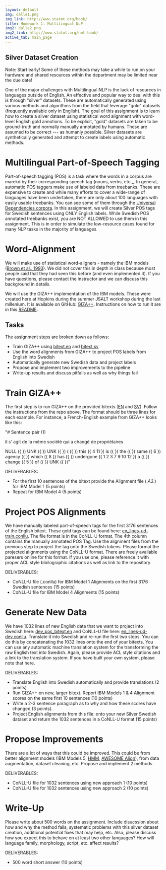 ```yaml
---
layout: default
img: dalle1.png
img_link: http://www.statmt.org/book/
title: Homework 1: Multilingual NLP
img2: dalle2.png
img2_link: http://www.statmt.org/nmt-book/
active_tab: main_page
---
```


Silver Dataset Creation
-----------------------

Note: Start early! Some of these methods may take a while to run on your hardware and shared resources within the department
may be limited near the due date!

One of the major challenges with Multilingual NLP is the lack of resources in languages outside of English. An effective and popular way to deal with this is through "silver" datasets. These are automatically generated using various methods and algorithms from the field that leverage "gold" datasets (frequently available only in English). The goal of this assignment is to learn how to create a silver dataset using statistical word alignment with word-level English gold annotions. To be explicit, "gold" datasets are taken to be ground-truth and normally manually annotated by humans. These are assumed to be correct --- as humanly possible. Silver datasets are synthetically generated and attempt to create labels using automatic methods.

Multilingual Part-of-Speech Tagging
===================================

Part-of-speech tagging (POS) is a task where the words in a corpus are marekd by their corresponding speech tag (nouns, verbs, etc._.
In general, automatic POS taggers make use of labeled data from treebanks. These are expensive to create and while many efforts
to cover a wide-range of languages have been undertaken, there are only about 100 languages with easily usable treebanks.
You can see some of them through the [Universal Dependencies corpora](https://universaldependencies.org/).
In this assignment, we will create Silver POS tags for Swedish sentences using ONLY English labels. While Swedish POS annotated
treebanks exist, you are NOT ALLOWED to use them in this assignment. This is in order to simulate the low-resource cases
found for many NLP tasks in the majority of languages.

Word-Alignment
==============

We will make use of statistical word-aligners - namely the IBM models ([Brown et al., 1993](https://aclanthology.org/J93-2003.pdf)).
We did not cover this in depth in class because most people said that they had seen this before (and even implemented it).
If you have questions, please contact the instructor and we can discuss this background in details.

We will use the GIZA++ implementation of the IBM models. These were created here at Hopkins during the summer JSALT workshop
during the last millenium. It is available on GitHub: [GIZA++](https://github.com/moses-smt/giza-pp). Instructions on how to run
it are in this [README](https://github.com/moses-smt/giza-pp/blob/master/GIZA%2B%2B-v2/README).

Tasks
-----

The assignment steps are broken down as follows:
* Train GIZA++ using [bitext.en](./hw0/bitext.en) and [bitext.sv](./hw0/bitext.sv)
* Use the word alignments from GIZA++ to project POS labels from English into Swedish
* Automatically generate new Swedish data and project labels
* Propose and implement two improvements to the pipeline
* Write-up results and discuss pitfalls as well as why things fail

Train GIZA++
============

The first step is to run GIZA++ on the provided bitexts ([EN](./hw0/bitext.en) and [SV](./hw0/bitext.sv)). Follow the instructions from the repo above.
The format should be three lines for each example. For instance, a French-English example from GIZA++ looks like this:

"# Sentence pair (1)

il s' agit de la même société qui a changé de propriétaires

NULL ({ }) UNK ({ }) UNK ({ }) ( ({ }) this ({ 4 11 }) is ({ }) the ({ }) same ({ 6 }) agency ({ }) which ({ 8 }) has ({ }) undergone ({ 1 2 3 7 9 10 12 }) a ({ }) change ({ 5 }) of ({ }) UNK ({ })"


DELIVERABLES:
* For the first 10 sentences of the bitext provide the Alignment file (*.A3.*) for IBM Model 1 (5 points)
* Repeat for IBM Model 4 (5 points)


Project POS Alignments
======================

We have manually labeled part-of-speech tags for the first 3176 sentences of the English bitext.
These gold tags can be found here: [en_lines-ud-train.conllu](./hw0/en_lines-ud-train.conllu).
The file format is in the CoNLL-U format. The 4th column contains the manually
annotated POS Tag.
Use the alignment files from the previous step to project the tag onto the Swedish tokens.
Please format the projected alignments using the CoNLL-U format. There are freely available
paresers online for this format. If you use one, please reference it with proper ACL style
bibilographic citations as well as link to the repository.

DELIVERABLES:
* CoNLL-U file (.conllu) for IBM Model 1 Alignments on the first 3176 Swedish sentences (15 points)
* CoNLL-U file for IBM Model 4 Alignments (15 points)

Generate New Data
=================

We have 1032 lines of new English data that we want to project into Swedish here: [dev_pos_bitext.en](./hw0/dev_pos_bitext.en) 
and CoNLL-U file here: [en_lines-ud-dev.conllu](en_lines-ud-dev.conllu).
Translate it into Swedish and re-run the first two steps. You can do this by
concatenating the 1032 lines onto the end of your bitexts. You can use any automatic
machine translation system for the transforming the raw English text into Swedish.
Again, please provide ACL style citations and a link to the translation system. If you
have built your own system, please note that here.

DELIVERABLES: 
* Translate English into Swedish automatically and provide translations (2 points)
* Run GIZA++ on new, larger bitext. Report IBM Models 1 & 4 Alignment scores on the same first 10 sentences (10 points)
* Write a 2-3 sentence paragraph as to why and how these scores have changed (3 points).
* Project English alignments from this file: onto your new Silver Swedish dataset and return the 1032 sentences in a CoNLL-U format (15 points)

Propose Improvements
====================

There are a lot of ways that this could be improved. This could be from better alignment models (IBM Models 5, [HMM](https://aclanthology.org/C96-2141.pdf), [AWESOME Align](https://github.com/neulab/awesome-align)), 
from data augmentation, dataset cleaning, etc. Propose and implement 2 methods.

DELIVERABLES:
* CoNLL-U file for 1032 sentences using new approach 1 (10 points)
* CoNLL-U file for 1032 sentences using new approach 2 (10 points)

Write-Up
========

Please write about 500 words on the assignment. Include disucssion about how and why the method fails,
systematic problems with this silver dataset creation, additional potential fixes that may help, etc.
Also, please discuss how you expect this to behave on at least two other languages? How will language
family, morphology, script, etc. affect results?

DELIVERABLES:
* 500 word short answer (10 points)


